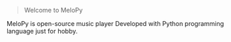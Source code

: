 >Welcome to MeloPy

MeloPy is open-source music player Developed with Python programming language just for hobby.
